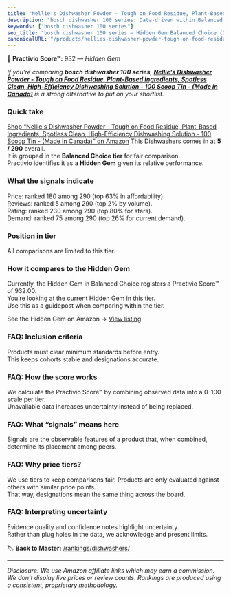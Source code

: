 ```yaml
---
title: "Nellie's Dishwasher Powder - Tough on Food Residue, Plant-Based Ingredients, Spotless Clean, High-Efficiency Dishwashing Solution - 100 Scoop Tin - (Made in Canada)"
description: "bosch dishwasher 100 series: Data-driven within Balanced Choice ranking using the Practivio Score™. Positioned by quality, value, demand, findability, momentum."
keywords: ["bosch dishwasher 100 series"]
seo_title: "bosch dishwasher 100 series — Hidden Gem Balanced Choice (2025)"
canonicalURL: "/products/nellies-dishwasher-powder-tough-on-food-residue-plant-based-ingredients-spotless-clean-high-efficiency-dishwashing-solution-100-scoop-tin-made-in-canada-B097C8DKYX/"
---
```


**💎 Practivio Score™:** 932 — _Hidden Gem_


*If you're comparing **bosch dishwasher 100 series**, **[Nellie's Dishwasher Powder - Tough on Food Residue, Plant-Based Ingredients, Spotless Clean, High-Efficiency Dishwashing Solution - 100 Scoop Tin - (Made in Canada)](https://www.amazon.com/dp/B097C8DKYX?tag=practivio-20)** is a strong alternative to put on your shortlist.*
### Quick take
[Shop “Nellie's Dishwasher Powder - Tough on Food Residue, Plant-Based Ingredients, Spotless Clean, High-Efficiency Dishwashing Solution - 100 Scoop Tin - (Made in Canada)” on Amazon](https://www.amazon.com/dp/B097C8DKYX?tag=practivio-20)
This Dishwashers comes in at **5 / 290** overall.  
It is grouped in the **Balanced Choice tier** for fair comparison.  
Practivio identifies it as a **Hidden Gem** given its relative performance.

### What the signals indicate
Price: ranked 180 among 290 (top 63% in affordability).  
Reviews: ranked 5 among 290 (top 2% by volume).  
Rating: ranked 230 among 290 (top 80% for stars).  
Demand: ranked 75 among 290 (top 26% for current demand).

### Position in tier
All comparisons are limited to this tier.

### How it compares to the Hidden Gem
Currently, the Hidden Gem in Balanced Choice registers a Practivio Score™ of 932.00.  
You’re looking at the current Hidden Gem in this tier.  
Use this as a guidepost when comparing within the tier.  

See the Hidden Gem on Amazon → [View listing](https://www.amazon.com/dp/B097C8DKYX?tag=practivio-20)

### FAQ: Inclusion criteria
Products must clear minimum standards before entry.  
This keeps cohorts stable and designations accurate.

### FAQ: How the score works
We calculate the Practivio Score™ by combining observed data into a 0–100 scale per tier.  
Unavailable data increases uncertainty instead of being replaced.

### FAQ: What “signals” means here
Signals are the observable features of a product that, when combined, determine its placement among peers.

### FAQ: Why price tiers?
We use tiers to keep comparisons fair. Products are only evaluated against others with similar price points.  
That way, designations mean the same thing across the board.

### FAQ: Interpreting uncertainty
Evidence quality and confidence notes highlight uncertainty.  
Rather than plug holes in the data, we acknowledge and present limits.


🏷️ **Back to Master:** [/rankings/dishwashers/](/rankings/dishwashers/)

---
_Disclosure: We use Amazon affiliate links which may earn a commission. We don’t display live prices or review counts. Rankings are produced using a consistent, proprietary methodology._

